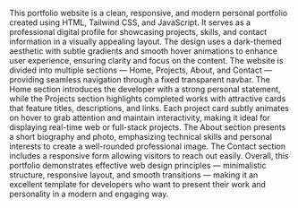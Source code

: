 This portfolio website is a clean, responsive, and modern personal portfolio created using HTML, Tailwind CSS, and JavaScript. It serves as a professional digital profile for showcasing projects, skills, and contact information in a visually appealing layout. The design uses a dark-themed aesthetic with subtle gradients and smooth hover animations to enhance user experience, ensuring clarity and focus on the content.
The website is divided into multiple sections — Home, Projects, About, and Contact — providing seamless navigation through a fixed transparent navbar. The Home section introduces the developer with a strong personal statement, while the Projects section highlights completed works with attractive cards that feature titles, descriptions, and links. Each project card subtly animates on hover to grab attention and maintain interactivity, making it ideal for displaying real-time web or full-stack projects.
The About section presents a short biography and photo, emphasizing technical skills and personal interests to create a well-rounded professional image. The Contact section includes a responsive form allowing visitors to reach out easily. Overall, this portfolio demonstrates effective web design principles — minimalistic structure, responsive layout, and smooth transitions — making it an excellent template for developers who want to present their work and personality in a modern and engaging way.
